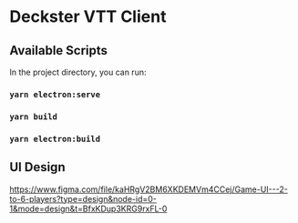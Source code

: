 # Deckster VTT Client

## Available Scripts

In the project directory, you can run:

### `yarn electron:serve`

### `yarn build`

### `yarn electron:build`

## UI Design

https://www.figma.com/file/kaHRgV2BM6XKDEMVm4CCej/Game-UI---2-to-6-players?type=design&node-id=0-1&mode=design&t=BfxKDup3KRG9rxFL-0
